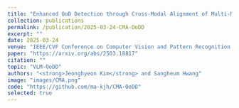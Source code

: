```yaml
---
title: "Enhanced OoD Detection through Cross-Modal Alignment of Multi-Modal Representations"
collection: publications
permalink: /publication/2025-03-24-CMA-OoDD
excerpt: ""
date: 2025-03-24
venue: "IEEE/CVF Conference on Computer Vision and Pattern Recognition (CVPR)"
paper: "https://arxiv.org/abs/2503.18817"
citation: ""
topic: "VLM-OoDD"
authors: "<strong>Jeonghyeon Kim</strong> and Sangheum Hwang"
image: "images/CMA.png"
code: "https://github.com/ma-kjh/CMA-OoDD"
selected: true
---
```

